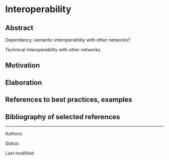 # Interoperability

## Abstract

Dependancy: semantic interoperability with other networks?

Technical interoperability with other networks.

## Motivation

## Elaboration

## References to best practices, examples

## Bibliography of selected references

***

Authors: 

Status:  

Last modified: